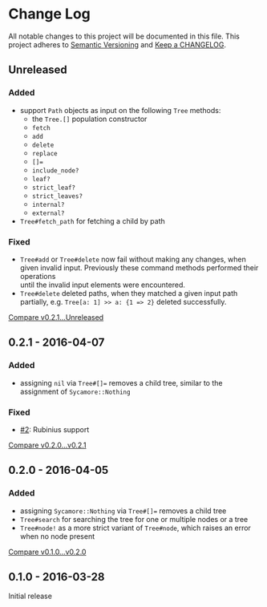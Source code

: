 # Change Log

All notable changes to this project will be documented in this file.
This project adheres to [Semantic Versioning](http://semver.org/) and
[Keep a CHANGELOG](http://keepachangelog.com).


## Unreleased

### Added

- support `Path` objects as input on the following `Tree` methods:
  - the `Tree.[]` population constructor
  - `fetch`
  - `add` 
  - `delete`
  - `replace`
  - `[]=`
  - `include_node?`
  - `leaf?`
  - `strict_leaf?`
  - `strict_leaves?`
  - `internal?`
  - `external?`
- `Tree#fetch_path` for fetching a child by path 

### Fixed

- `Tree#add` or `Tree#delete` now fail without making any changes, when given 
  invalid input. Previously these command methods performed their operations  
  until the invalid input elements were encountered.
- `Tree#delete` deleted paths, when they matched a given input path partially,
  e.g. `Tree[a: 1] >> a: {1 => 2}` deleted successfully.

[Compare v0.2.1...Unreleased](https://github.com/marcelotto/sycamore/compare/v0.2.1...HEAD)



## 0.2.1 - 2016-04-07

### Added

- assigning `nil` via `Tree#[]=` removes a child tree, similar to the assignment
  of `Sycamore::Nothing`

### Fixed

- [#2](https://github.com/marcelotto/sycamore/issues/2): Rubinius support

[Compare v0.2.0...v0.2.1](https://github.com/marcelotto/sycamore/compare/v0.2.0...v0.2.1)



## 0.2.0 - 2016-04-05

### Added

- assigning `Sycamore::Nothing` via `Tree#[]=` removes a child tree
- `Tree#search` for searching the tree for one or multiple nodes or a tree
- `Tree#node!` as a more strict variant of `Tree#node`, which raises an error 
  when no node present

[Compare v0.1.0...v0.2.0](https://github.com/marcelotto/sycamore/compare/v0.1.0...v0.2.0)



## 0.1.0 - 2016-03-28

Initial release

